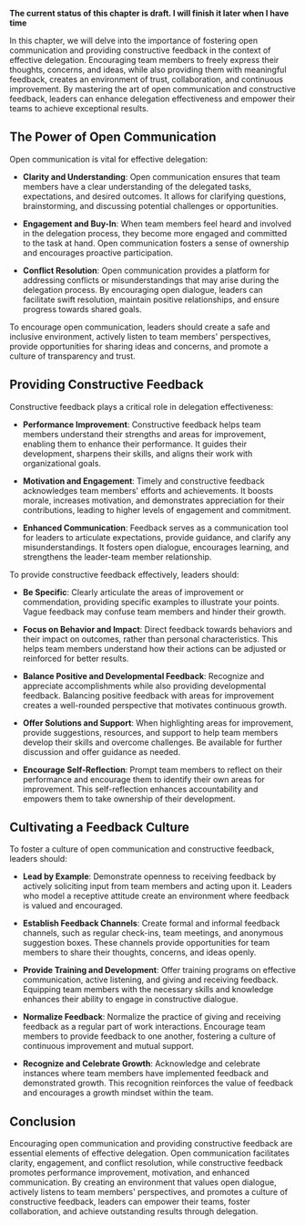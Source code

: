 **The current status of this chapter is draft. I will finish it later when I have time**

In this chapter, we will delve into the importance of fostering open communication and providing constructive feedback in the context of effective delegation. Encouraging team members to freely express their thoughts, concerns, and ideas, while also providing them with meaningful feedback, creates an environment of trust, collaboration, and continuous improvement. By mastering the art of open communication and constructive feedback, leaders can enhance delegation effectiveness and empower their teams to achieve exceptional results.

The Power of Open Communication
-------------------------------

Open communication is vital for effective delegation:

* **Clarity and Understanding**: Open communication ensures that team members have a clear understanding of the delegated tasks, expectations, and desired outcomes. It allows for clarifying questions, brainstorming, and discussing potential challenges or opportunities.

* **Engagement and Buy-In**: When team members feel heard and involved in the delegation process, they become more engaged and committed to the task at hand. Open communication fosters a sense of ownership and encourages proactive participation.

* **Conflict Resolution**: Open communication provides a platform for addressing conflicts or misunderstandings that may arise during the delegation process. By encouraging open dialogue, leaders can facilitate swift resolution, maintain positive relationships, and ensure progress towards shared goals.

To encourage open communication, leaders should create a safe and inclusive environment, actively listen to team members' perspectives, provide opportunities for sharing ideas and concerns, and promote a culture of transparency and trust.

Providing Constructive Feedback
-------------------------------

Constructive feedback plays a critical role in delegation effectiveness:

* **Performance Improvement**: Constructive feedback helps team members understand their strengths and areas for improvement, enabling them to enhance their performance. It guides their development, sharpens their skills, and aligns their work with organizational goals.

* **Motivation and Engagement**: Timely and constructive feedback acknowledges team members' efforts and achievements. It boosts morale, increases motivation, and demonstrates appreciation for their contributions, leading to higher levels of engagement and commitment.

* **Enhanced Communication**: Feedback serves as a communication tool for leaders to articulate expectations, provide guidance, and clarify any misunderstandings. It fosters open dialogue, encourages learning, and strengthens the leader-team member relationship.

To provide constructive feedback effectively, leaders should:

* **Be Specific**: Clearly articulate the areas of improvement or commendation, providing specific examples to illustrate your points. Vague feedback may confuse team members and hinder their growth.

* **Focus on Behavior and Impact**: Direct feedback towards behaviors and their impact on outcomes, rather than personal characteristics. This helps team members understand how their actions can be adjusted or reinforced for better results.

* **Balance Positive and Developmental Feedback**: Recognize and appreciate accomplishments while also providing developmental feedback. Balancing positive feedback with areas for improvement creates a well-rounded perspective that motivates continuous growth.

* **Offer Solutions and Support**: When highlighting areas for improvement, provide suggestions, resources, and support to help team members develop their skills and overcome challenges. Be available for further discussion and offer guidance as needed.

* **Encourage Self-Reflection**: Prompt team members to reflect on their performance and encourage them to identify their own areas for improvement. This self-reflection enhances accountability and empowers them to take ownership of their development.

Cultivating a Feedback Culture
------------------------------

To foster a culture of open communication and constructive feedback, leaders should:

* **Lead by Example**: Demonstrate openness to receiving feedback by actively soliciting input from team members and acting upon it. Leaders who model a receptive attitude create an environment where feedback is valued and encouraged.

* **Establish Feedback Channels**: Create formal and informal feedback channels, such as regular check-ins, team meetings, and anonymous suggestion boxes. These channels provide opportunities for team members to share their thoughts, concerns, and ideas openly.

* **Provide Training and Development**: Offer training programs on effective communication, active listening, and giving and receiving feedback. Equipping team members with the necessary skills and knowledge enhances their ability to engage in constructive dialogue.

* **Normalize Feedback**: Normalize the practice of giving and receiving feedback as a regular part of work interactions. Encourage team members to provide feedback to one another, fostering a culture of continuous improvement and mutual support.

* **Recognize and Celebrate Growth**: Acknowledge and celebrate instances where team members have implemented feedback and demonstrated growth. This recognition reinforces the value of feedback and encourages a growth mindset within the team.

Conclusion
----------

Encouraging open communication and providing constructive feedback are essential elements of effective delegation. Open communication facilitates clarity, engagement, and conflict resolution, while constructive feedback promotes performance improvement, motivation, and enhanced communication. By creating an environment that values open dialogue, actively listens to team members' perspectives, and promotes a culture of constructive feedback, leaders can empower their teams, foster collaboration, and achieve outstanding results through delegation.
